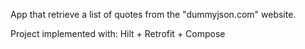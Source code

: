 App that retrieve a list of quotes from the "dummyjson.com" website.

Project implemented with:
    Hilt + Retrofit + Compose